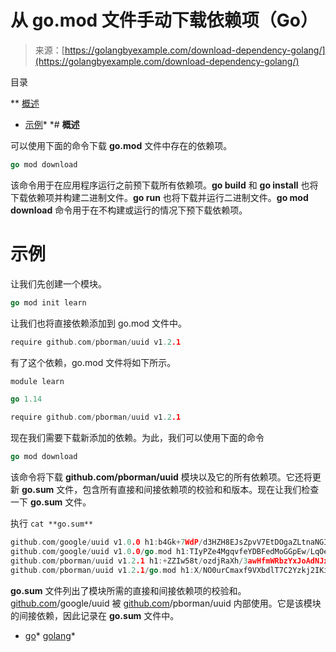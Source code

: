 <!--yml

category: 未分类

日期：2024-10-13 06:29:18

-->

# 从 go.mod 文件手动下载依赖项（Go）

> 来源：[https://golangbyexample.com/download-dependency-golang/](https://golangbyexample.com/download-dependency-golang/)

目录

**   [概述](#Overview "Overview")

+   [示例](#Example "Example")*  *# **概述**

可以使用下面的命令下载 **go.mod** 文件中存在的依赖项。

```go
go mod download
```

该命令用于在应用程序运行之前预下载所有依赖项。**go build** 和 **go install** 也将下载依赖项并构建二进制文件。**go run** 也将下载并运行二进制文件。**go mod download** 命令用于在不构建或运行的情况下预下载依赖项。

# **示例**

让我们先创建一个模块。

```go
go mod init learn
```

让我们也将直接依赖添加到 go.mod 文件中。

```go
require github.com/pborman/uuid v1.2.1
```

有了这个依赖，go.mod 文件将如下所示。

```go
module learn

go 1.14

require github.com/pborman/uuid v1.2.1
```

现在我们需要下载新添加的依赖。为此，我们可以使用下面的命令

```go
go mod download
```

该命令将下载 **github.com/pborman/uuid** 模块以及它的所有依赖项。它还将更新 **go.sum** 文件，包含所有直接和间接依赖项的校验和和版本。现在让我们检查一下 **go.sum** 文件。

执行 `cat **go.sum**`

```go
github.com/google/uuid v1.0.0 h1:b4Gk+7WdP/d3HZH8EJsZpvV7EtDOgaZLtnaNGIu1adA=
github.com/google/uuid v1.0.0/go.mod h1:TIyPZe4MgqvfeYDBFedMoGGpEw/LqOeaOT+nhxU+yHo=
github.com/pborman/uuid v1.2.1 h1:+ZZIw58t/ozdjRaXh/3awHfmWRbzYxJoAdNJxe/3pvw=
github.com/pborman/uuid v1.2.1/go.mod h1:X/NO0urCmaxf9VXbdlT7C2Yzkj2IKimNn4k+gtPdI/k=
```

**go.sum** 文件列出了模块所需的直接和间接依赖项的校验和。[github.com](http://github.com)/google/uuid 被 [github.com](http://github.com)/pborman/uuid 内部使用。它是该模块的间接依赖，因此记录在 **go.sum** 文件中。

+   [go](https://golangbyexample.com/tag/go/)*   [golang](https://golangbyexample.com/tag/golang/)*
